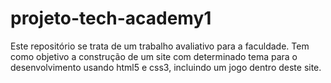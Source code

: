 # projeto-tech-academy1
Este repositório se trata de um trabalho avaliativo para a faculdade. Tem como objetivo a construção de um site com determinado tema para o desenvolvimento usando html5 e css3, incluindo um jogo dentro deste site.
